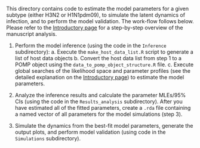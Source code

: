 
This directory contains code to estimate the model parameters for a given subtype (either H3N2 or H1N1pdm09), to simulate the latent dynamics of infection, and to perform the model validation. The work-flow follows below. Please refer to the [Introductory page](../) for a step-by-step overview of the manuscript analysis.

1. Perform the model inference (using the code in the `Inference` subdirectory): 
    a. Execute the `make_host_data_list.R` script to generate a list of host data objects
    b. Convert the host data list from step 1 to a POMP object using the `data_to_pomp_object_structure.R` file.
    c. Execute global searches of the likelihood space and parameter profiles (see the detailed explanation on the  [Introductory page](../)) to estimate the model parameters. 

2. Analyze the inference results and calculate the parameter MLEs/95% CIs (using the code in the `Results_analysis` subdirectory). After you have estimated all of the fitted parameters, create a `.rda` file containing a named vector of all parameters for the model simulations (step 3).

3. Simulate the dynamics from the best-fit model parameters, generate the output plots, and perform model validation (using code in the `Simulations` subdirectory).